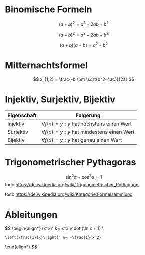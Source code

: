 # Binomische Formeln

$$
(a+b)^2 = a^2+2ab+b^2
$$

$$
(a-b)^2 = a^2 -2ab + b^2
$$

$$
(a+b)(a-b) = a^2 - b^2
$$

# Mitternachtsformel

$$
x_{1,2} = \frac{-b \pm \sqrt{b^2-4ac}}{2a}
$$

# Injektiv, Surjektiv, Bijektiv

|Eigenschaft|Folgerung|
|-|-|
|Injektiv|$\forall f(x)=y:y$ hat höchstens einen Wert|
|Surjektiv|$\forall f(x)=y:y$ hat mindestens einen Wert|
|Bijektiv|$\forall f(x)=y:y$ hat genau einen Wert|
# Trigonometrischer Pythagoras
$$
\sin^2 \alpha+\cos^2 \alpha = 1
$$
todo https://de.wikipedia.org/wiki/Trigonometrischer_Pythagoras

todo https://de.wikipedia.org/wiki/Kategorie:Formelsammlung

# Ableitungen

$$
\begin{align*}
	(x^x)' &= x^x \cdot (\ln x + 1) \\

	\left(\frac{1}{x}\right)' &= -\frac{1}{x^2}
\end{align*}
$$
